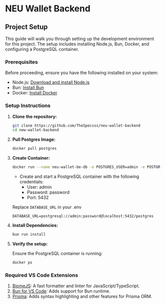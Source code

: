 # NEU Wallet Backend

## Project Setup

This guide will walk you through setting up the development environment for this project. The setup includes installing Node.js, Bun, Docker, and configuring a PostgreSQL container.

### Prerequisites

Before proceeding, ensure you have the following installed on your system:

- Node.js: [Download and install Node.js](https://nodejs.org)
- Bun: [Install Bun](https://bun.sh/)
- Docker: [Install Docker](https://docs.docker.com/get-docker/)

### Setup Instructions

1. **Clone the repository:**
    ```bash
    git clone https://github.com/TheSpecsss/neu-wallet-backend
    cd new-wallet-backend
    ```

2. **Pull Postgres Image:**
    ```bash
    docker pull postgres
    ```

3. **Create Container:**
    ```bash
    docker run --name neu-wallet-be-db -e POSTGRES_USER=admin -e POSTGRES_PASSWORD=password -p 5432:5432 -d postgres
    ```
    - Create and start a PostgreSQL container with the following credentials:
        - User: admin
        - Password: password
        - Port: 5432
    
    Replace `DATABASE_URL` in your .env
    ```
    DATABASE_URL=postgresql://admin:password@localhost:5432/postgres
    ```

3. **Install Dependencies:**
    ```bash
    bun run install
    ```

4. **Verify the setup:**

    Ensure the PostgreSQL container is running:
    ```bash
    docker ps
    ```

### Required VS Code Extensions

1. [BiomeJS](https://marketplace.visualstudio.com/items?itemName=biomejs.biome): A fast formatter and linter for JavaScript/TypeScript.
2. [Bun for VS Code](https://marketplace.visualstudio.com/items?itemName=antfu.bun-vscode): Adds support for Bun runtime.
3. [Prisma](https://marketplace.visualstudio.com/items?itemName=Prisma.prisma): Adds syntax highlighting and other features for Prisma ORM.
